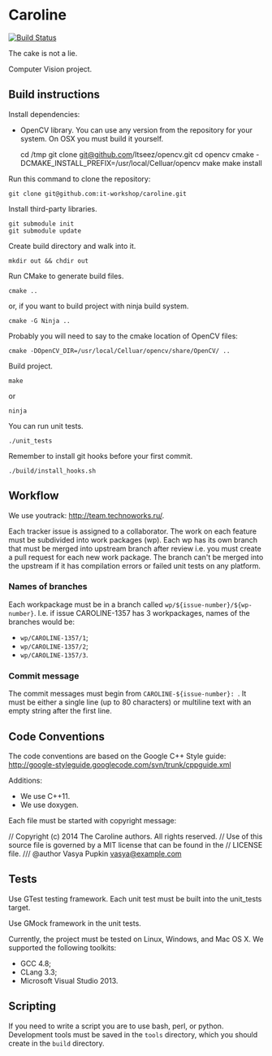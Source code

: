 # Caroline

[![Build Status](https://travis-ci.org/it-workshop/caroline.svg?branch=master)](https://travis-ci.org/it-workshop/caroline)

The cake is not a lie.

Computer Vision project.

## Build instructions

Install dependencies:

 * OpenCV library. You can use any version from the repository for your system.
   On OSX you must build it yourself.

    cd /tmp
    git clone git@github.com/Itseez/opencv.git
    cd opencv
    cmake -DCMAKE_INSTALL_PREFIX=/usr/local/Celluar/opencv
    make
    make install

Run this command to clone the repository:

    git clone git@github.com:it-workshop/caroline.git

Install third-party libraries.

    git submodule init
    git submodule update

Create build directory and walk into it.

    mkdir out && chdir out

Run CMake to generate build files.

    cmake ..

or, if you want to build project with ninja build system.

    cmake -G Ninja ..

Probably you will need to say to the cmake location of OpenCV files:

    cmake -DOpenCV_DIR=/usr/local/Celluar/opencv/share/OpenCV/ ..

Build project.

    make

or

    ninja

You can run unit tests.

    ./unit_tests

Remember to install git hooks before your first commit.

    ./build/install_hooks.sh

## Workflow

We use youtrack: <http://team.technoworks.ru/>.

Each tracker issue is assigned to a collaborator. The work on each feature
must be subdivided into work packages (wp). Each wp has its own branch that
must be merged into upstream branch after review i.e. you must create a pull
request for each new work package. The branch can't be merged into the
upstream if it has compilation errors or failed unit tests on any platform.

### Names of branches

Each workpackage must be in a branch called
```wp/${issue-number}/${wp-number}```. I.e. if issue CAROLINE-1357 has 3
workpackages, names of the branches would be:

 * ```wp/CAROLINE-1357/1```;
 * ```wp/CAROLINE-1357/2```;
 * ```wp/CAROLINE-1357/3```.

### Commit message

The commit messages must begin from ```CAROLINE-${issue-number}: ```. It must be
either a single line (up to 80 characters) or multiline text with an empty
string after the first line.

## Code Conventions

The code conventions are based on the Google C++ Style guide:
http://google-styleguide.googlecode.com/svn/trunk/cppguide.xml

Additions:

 * We use C++11.
 * We use doxygen.

Each file must be started with copyright message:

// Copyright (c) 2014 The Caroline authors. All rights reserved.
// Use of this source file is governed by a MIT license that can be found in the
// LICENSE file.
/// @author Vasya Pupkin <vasya@example.com>

## Tests

Use GTest testing framework. Each unit test must be built into the unit_tests
target.

Use GMock framework in the unit tests.

Currently, the project must be tested on Linux, Windows, and Mac OS X.
We supported the following toolkits:

 * GCC 4.8;
 * CLang 3.3;
 * Microsoft Visual Studio 2013.

## Scripting

If you need to write a script you are to use bash, perl, or python.
Development tools must be saved in the ```tools``` directory, which you should
create in the ```build``` directory.

